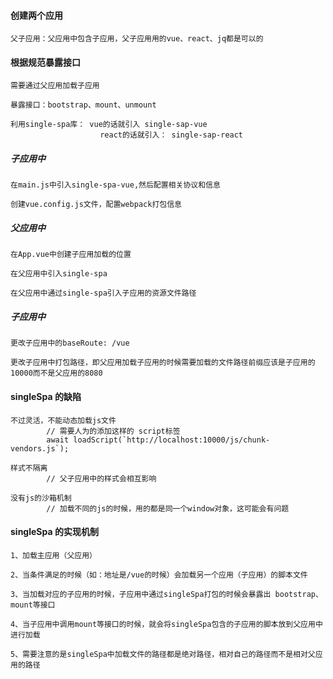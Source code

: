 #### 创建两个应用

    父子应用：父应用中包含子应用，父子应用用的vue、react、jq都是可以的

#### 根据规范暴露接口

    需要通过父应用加载子应用

    暴露接口：bootstrap、mount、unmount

    利用single-spa库： vue的话就引入 single-sap-vue
                        react的话就引入： single-sap-react

##### 子应用中

    在main.js中引入single-spa-vue,然后配置相关协议和信息

    创建vue.config.js文件，配置webpack打包信息

##### 父应用中

    在App.vue中创建子应用加载的位置

    在父应用中引入single-spa

    在父应用中通过single-spa引入子应用的资源文件路径

##### 子应用中

    更改子应用中的baseRoute: /vue

    更改子应用中打包路径，即父应用加载子应用的时候需要加载的文件路径前缀应该是子应用的10000而不是父应用的8080

#### singleSpa 的缺陷

    不过灵活，不能动态加载js文件
            // 需要人为的添加这样的 script标签
            await loadScript(`http://localhost:10000/js/chunk-vendors.js`);

    样式不隔离
            // 父子应用中的样式会相互影响

    没有js的沙箱机制
            // 加载不同的js的时候，用的都是同一个window对象，这可能会有问题

#### singleSpa 的实现机制

    1、加载主应用（父应用）

    2、当条件满足的时候（如：地址是/vue的时候）会加载另一个应用（子应用）的脚本文件

    3、当加载对应的子应用的时候，子应用中通过singleSpa打包的时候会暴露出 bootstrap、mount等接口

    4、当子应用中调用mount等接口的时候，就会将singleSpa包含的子应用的脚本放到父应用中进行加载

    5、需要注意的是singleSpa中加载文件的路径都是绝对路径，相对自己的路径而不是相对父应用的路径
